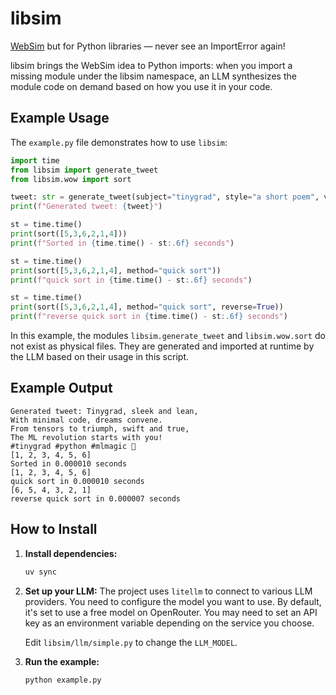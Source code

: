 # libsim

[WebSim](https://websim.io) but for Python libraries — never see an ImportError again!

libsim brings the WebSim idea to Python imports: when you import a missing module under the libsim namespace, an LLM synthesizes the module code on demand based on how you use it in your code. 

## Example Usage

The `example.py` file demonstrates how to use `libsim`:

```python
import time
from libsim import generate_tweet
from libsim.wow import sort

tweet: str = generate_tweet(subject="tinygrad", style="a short poem", viral=True)
print(f"Generated tweet: {tweet}")

st = time.time()
print(sort([5,3,6,2,1,4]))
print(f"Sorted in {time.time() - st:.6f} seconds")

st = time.time()
print(sort([5,3,6,2,1,4], method="quick sort"))
print(f"quick sort in {time.time() - st:.6f} seconds")

st = time.time()
print(sort([5,3,6,2,1,4], method="quick sort", reverse=True))
print(f"reverse quick sort in {time.time() - st:.6f} seconds")
```

In this example, the modules `libsim.generate_tweet` and `libsim.wow.sort` do not exist as physical files. They are generated and imported at runtime by the LLM based on their usage in this script.

## Example Output

```text
Generated tweet: Tinygrad, sleek and lean,
With minimal code, dreams convene.
From tensors to triumph, swift and true,
The ML revolution starts with you!
#tinygrad #python #mlmagic 🚀
[1, 2, 3, 4, 5, 6]
Sorted in 0.000010 seconds
[1, 2, 3, 4, 5, 6]
quick sort in 0.000010 seconds
[6, 5, 4, 3, 2, 1]
reverse quick sort in 0.000007 seconds
```

## How to Install

1.  **Install dependencies:**
    ```bash
    uv sync
    ```

2.  **Set up your LLM:**
    The project uses `litellm` to connect to various LLM providers. You need to configure the model you want to use. By default, it's set to use a free model on OpenRouter. You may need to set an API key as an environment variable depending on the service you choose.

    Edit `libsim/llm/simple.py` to change the `LLM_MODEL`.

3.  **Run the example:**
    ```bash
    python example.py
    ```
